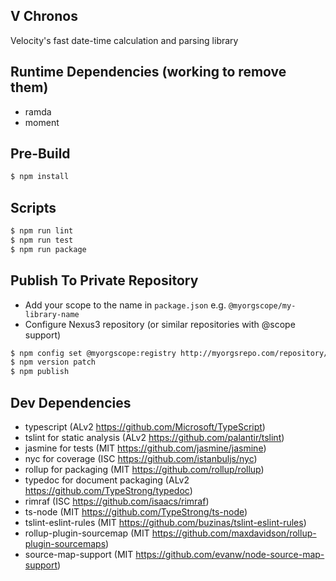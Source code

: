 
## V Chronos

Velocity's fast date-time calculation and parsing library

## Runtime Dependencies (working to remove them)
- ramda
- moment

## Pre-Build

```bash
$ npm install
```

## Scripts

```bash
$ npm run lint
$ npm run test
$ npm run package
```

## Publish To Private Repository

* Add your scope to the name in ```package.json``` e.g. ```@myorgscope/my-library-name```
* Configure Nexus3 repository (or similar repositories with @scope support)

```bash
$ npm config set @myorgscope:registry http://myorgsrepo.com/repository/npm-hosted
$ npm version patch
$ npm publish
```




## Dev Dependencies

- typescript (ALv2 https://github.com/Microsoft/TypeScript)
- tslint for static analysis (ALv2 https://github.com/palantir/tslint)
- jasmine for tests (MIT https://github.com/jasmine/jasmine)
- nyc for coverage (ISC https://github.com/istanbuljs/nyc)
- rollup for packaging (MIT https://github.com/rollup/rollup)
- typedoc for document packaging (ALv2 https://github.com/TypeStrong/typedoc)
- rimraf (ISC https://github.com/isaacs/rimraf)
- ts-node (MIT https://github.com/TypeStrong/ts-node)
- tslint-eslint-rules (MIT https://github.com/buzinas/tslint-eslint-rules)
- rollup-plugin-sourcemap (MIT https://github.com/maxdavidson/rollup-plugin-sourcemaps)
- source-map-support (MIT https://github.com/evanw/node-source-map-support)
